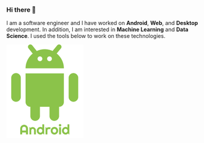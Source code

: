 ### Hi there 👋
I am a software engineer and I have worked on **Android**, **Web**, and **Desktop** development. 
In addition, I am interested in **Machine Learning** and **Data Science**.
I used the tools below to work on these technologies.

![image](https://github.com/shkhaider2015/shkhaider2015/blob/main/asset/android.png)

